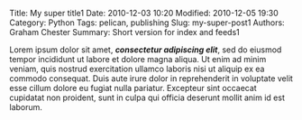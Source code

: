 Title: My super title1
Date: 2010-12-03 10:20
Modified: 2010-12-05 19:30
Category: Python
Tags: pelican, publishing
Slug: my-super-post1
Authors: Graham Chester 
Summary: Short version for index and feeds1

Lorem ipsum dolor sit amet, ***consectetur adipiscing elit***, sed do eiusmod tempor incididunt ut labore et dolore magna aliqua. Ut enim ad minim veniam, quis nostrud exercitation ullamco laboris nisi ut aliquip ex ea commodo consequat. Duis aute irure dolor in reprehenderit in voluptate velit esse cillum dolore eu fugiat nulla pariatur. Excepteur sint occaecat cupidatat non proident, sunt in culpa qui officia deserunt mollit anim id est laborum. 
